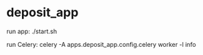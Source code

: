 # deposit_app
run app:
 ./start.sh

run Celery:
celery -A apps.deposit_app.config.celery worker -l info